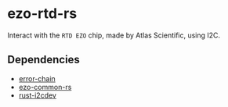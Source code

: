 ezo-rtd-rs
==========

Interact with the `RTD EZO` chip, made by Atlas Scientific, using I2C.

## Dependencies

*   [error-chain](https://github.com/brson/error-chain)
*   [ezo-common-rs](https://github.com/saibatizoku/ezo-common-rs)
*   [rust-i2cdev](https://github.com/rust-embedded/rust-i2cdev)
